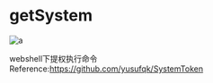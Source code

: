 # getSystem

![a](https://ftp.bmp.ovh/imgs/2020/04/874ade6263d04be9.png)

webshell下提权执行命令 Reference:https://github.com/yusufqk/SystemToken
